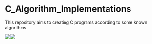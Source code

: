 # C_Algorithm_Implementations
This repository aims to creating C programs according to some known algorithms.

![](https://img.shields.io/github/stars/gapsedf/C_Algorithm_Implementations)![](https://img.shields.io/github/forks/gapsedf/C_Algorithm_Implementations)
